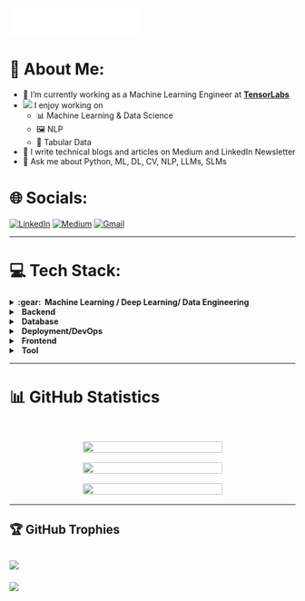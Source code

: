 <img src="images/svg/header.svg"></img>

# 💫 About Me:

- 🔭 I’m currently working as a Machine Learning Engineer at **[TensorLabs](https://tensorlabs.io/)**
- <img src="https://media.giphy.com/media/WUlplcMpOCEmTGBtBW/giphy.gif" width="30">  I enjoy working on
  - 📊 Machine Learning & Data Science
  - 🖼 NLP
  - 🤖 Tabular Data
- 📝 I write technical blogs and articles on Medium and LinkedIn Newsletter
- 💬 Ask me about Python, ML, DL, CV, NLP, LLMs, SLMs

# 🌐 Socials:
[![LinkedIn](https://img.shields.io/badge/LinkedIn-%230077B5.svg?logo=linkedin&logoColor=white)](https://linkedin.com/in/www.linkedin.com/in/ahmad-suhail) [![Medium](https://img.shields.io/badge/Medium-12100E?logo=medium&logoColor=white)](https://medium.com/@https://medium.com/@ahmadsuhail10) [![Gmail](https://img.shields.io/badge/Gmail-f5f0f0?logo=gmail&logoColor=red)](ahmadsuhailofficial@gmail.com)
<hr/>

# 💻 Tech Stack:
<details>
  <summary><b>:gear: &nbsp;Machine Learning / Deep Learning/ Data Engineering</b></summary>  

![Pandas](https://img.shields.io/badge/pandas-%23150458.svg?style=for-the-badge&logo=pandas&logoColor=white) ![PyTorch](https://img.shields.io/badge/PyTorch-%23EE4C2C.svg?style=for-the-badge&logo=PyTorch&logoColor=white) ![Scipy](https://img.shields.io/badge/SciPy-%230C55A5.svg?style=for-the-badge&logo=scipy&logoColor=%white) ![NumPy](https://img.shields.io/badge/numpy-%23013243.svg?style=for-the-badge&logo=numpy&logoColor=white) ![scikit-learn](https://img.shields.io/badge/scikit--learn-%23F7931E.svg?style=for-the-badge&logo=scikit-learn&logoColor=white) ![Keras](https://img.shields.io/badge/Keras-%23D00000.svg?style=for-the-badge&logo=Keras&logoColor=white) ![Matplotlib](https://img.shields.io/badge/Matplotlib-%23ffffff.svg?style=for-the-badge&logo=Matplotlib&logoColor=black) ![Power Bi](https://img.shields.io/badge/power_bi-F2C811?style=for-the-badge&logo=powerbi&logoColor=black) ![Plotly](https://img.shields.io/badge/Plotly-%233F4F75.svg?style=for-the-badge&logo=plotly&logoColor=white) ![TensorFlow](https://img.shields.io/badge/TensorFlow-%23FF6F00.svg?style=for-the-badge&logo=TensorFlow&logoColor=white) ![OpenCV](https://img.shields.io/badge/opencv-%23white.svg?style=for-the-badge&logo=opencv&logoColor=white) ![R](https://img.shields.io/badge/r-%23276DC3.svg?style=for-the-badge&logo=r&logoColor=white)

</hr>

![Apache Kafka](https://img.shields.io/badge/Apache%20Kafka-000?style=for-the-badge&logo=apachekafka) ![Apache Hadoop](https://img.shields.io/badge/Apache%20Hadoop-66CCFF?style=for-the-badge&logo=apachehadoop&logoColor=black) ![Apache Spark](https://img.shields.io/badge/Apache%20Spark-FDEE21?style=for-the-badge&logo=apachespark&logoColor=black)    ![RabbitMQ](https://img.shields.io/badge/rabbitmq-FF6600?style=for-the-badge&logo=rabbitmq&logoColor=white) ![ElasticSearch](https://img.shields.io/badge/-ElasticSearch-005571?style=for-the-badge&logo=elasticsearch)
  
</details>

<details>
<summary><b> &nbsp; Backend </b></summary>

![Python](https://img.shields.io/badge/python-3670A0?style=for-the-badge&logo=python&logoColor=ffdd54)  ![FastAPI](https://img.shields.io/badge/FastAPI-005571?style=for-the-badge&logo=fastapi) ![DjangoREST](https://img.shields.io/badge/DJANGO-REST-ff1709?style=for-the-badge&logo=django&logoColor=white&color=ff1709&labelColor=gray) ![Django](https://img.shields.io/badge/django-%23092E20.svg?style=for-the-badge&logo=django&logoColor=white) ![Flask](https://img.shields.io/badge/flask-%23000.svg?style=for-the-badge&logo=flask&logoColor=white) ![NodeJS](https://img.shields.io/badge/node.js-6DA55F?style=for-the-badge&logo=node.js&logoColor=white) ![Socket.io](https://img.shields.io/badge/Socket.io-black?style=for-the-badge&logo=socket.io&badgeColor=010101) ![JWT](https://img.shields.io/badge/JWT-black?style=for-the-badge&logo=JSON%20web%20tokens)


</details>


<details>
<summary><b> &nbsp; Database</b></summary>
  
![Postgres](https://img.shields.io/badge/postgres-%23316192.svg?style=for-the-badge&logo=postgresql&logoColor=white)  ![MySQL](https://img.shields.io/badge/mysql-%2300000f.svg?style=for-the-badge&logo=mysql&logoColor=white) ![SQLite](https://img.shields.io/badge/sqlite-%2307405e.svg?style=for-the-badge&logo=sqlite&logoColor=white) ![Firebase](https://img.shields.io/badge/firebase-%23039BE5.svg?style=for-the-badge&logo=firebase) ![Redis](https://img.shields.io/badge/redis-%23DD0031.svg?style=for-the-badge&logo=redis&logoColor=white) 

</details>

<details>
<summary><b> &nbsp; Deployment/DevOps </b></summary>

![Docker](https://img.shields.io/badge/docker-%230db7ed.svg?style=for-the-badge&logo=docker&logoColor=white) ![AZUREDEVOPS](https://img.shields.io/badge/azuredevops-0078D7.svg?style=for-the-badge&logo=azuredevops&logoColor=white&color=%230078D7)  ![mlflow](https://img.shields.io/badge/mlflow-%23d9ead3.svg?style=for-the-badge&logo=numpy&logoColor=blue) ![Nginx](https://img.shields.io/badge/nginx-%23009639.svg?style=for-the-badge&logo=nginx&logoColor=white) ![AWS](https://img.shields.io/badge/AWS-%23FF9900.svg?style=for-the-badge&logo=amazon-aws&logoColor=white) ![Azure](https://img.shields.io/badge/azure-%230072C6.svg?style=for-the-badge&logo=microsoftazure&logoColor=white)  ![DigitalOcean](https://img.shields.io/badge/DigitalOcean-%230167ff.svg?style=for-the-badge&logo=digitalOcean&logoColor=white) ![Google Cloud](https://img.shields.io/badge/GoogleCloud-%234285F4.svg?style=for-the-badge&logo=google-cloud&logoColor=white)


</details>

<details>
<summary><b> &nbsp; Frontend </b></summary>
  
![CSS3](https://img.shields.io/badge/css3-%231572B6.svg?style=for-the-badge&logo=css3&logoColor=white) ![TailwindCSS](https://img.shields.io/badge/tailwindcss-%2338B2AC.svg?style=for-the-badge&logo=tailwind-css&logoColor=white) ![HTML5](https://img.shields.io/badge/html5-FF4D00.svg?style=for-the-badge&logo=hmtl5&logoColor=white) ![Bootstrap](https://img.shields.io/badge/bootstrap-%238511FA.svg?style=for-the-badge&logo=bootstrap&logoColor=white) ![Electron.js](https://img.shields.io/badge/Electron-191970?style=for-the-badge&logo=Electron&logoColor=white) ![Jinja](https://img.shields.io/badge/jinja-white.svg?style=for-the-badge&logo=jinja&logoColor=black) ![React.js](https://img.shields.io/badge/React-00d2ff?style=for-the-badge&logo=React&logoColor=white)

</details>


<details>
<summary><b> &nbsp; Tool </b></summary>
  
![Postman](https://img.shields.io/badge/Postman-FF6C37?style=for-the-badge&logo=postman&logoColor=white) ![Insomnia](https://img.shields.io/badge/Insomnia-black?style=for-the-badge&logo=insomnia&logoColor=5849BE)

</details>
    
<hr/>

# 📊 GitHub Statistics
  <br/>
    <p align="center">
        <img height="50%" width="70%" src=https://github-readme-stats.vercel.app/api?username=ahmadsuhail1&theme=tokyonight&hide_border=false&include_all_commits=true&count_private=true/><br/>
    </p>
    <p align="center">
        <img height="50%" width="70%" src="https://github-readme-streak-stats.herokuapp.com/?user=ahmadsuhail1&theme=tokyonight&hide_border=false"/><br/>
    </p>
    <p align="center">
      <img height="20%" width="70%" src="https://github-readme-stats.vercel.app/api/top-langs/?username=ahmadsuhail1&theme=tokyonight&hide_border=false&include_all_commits=true&count_private=true&layout=compact" />
    </p>
<hr/>

## 🏆 GitHub Trophies
![](https://github-profile-trophy.vercel.app/?username=ahmadsuhail1&theme=tokyonight&no-frame=false&no-bg=true&margin-w=4)
---
[![](https://visitcount.itsvg.in/api?id=ahmadsuhail1&icon=5&color=0)](https://visitcount.itsvg.in)
